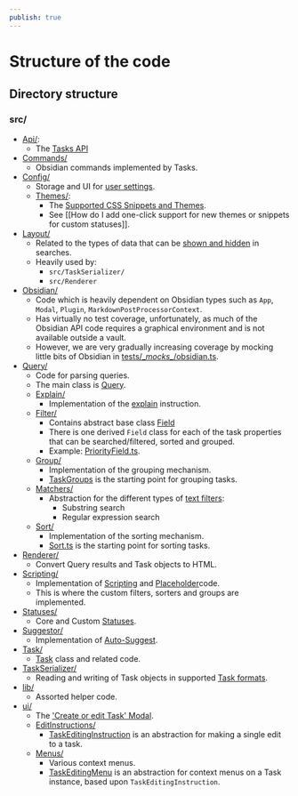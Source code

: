 ```yaml
---
publish: true
---
```


# Structure of the code

## Directory structure

### src/

- [Api/](https://github.com/obsidian-tasks-group/obsidian-tasks/tree/main/src/Api):
  - The [Tasks API](https://publish.obsidian.md/tasks/Advanced/Tasks+Api)
- [Commands/](https://github.com/obsidian-tasks-group/obsidian-tasks/tree/main/src/Commands)
  - Obsidian commands implemented by Tasks.
- [Config/](https://github.com/obsidian-tasks-group/obsidian-tasks/tree/main/src/Config)
  - Storage and UI for [user settings](https://publish.obsidian.md/tasks/Getting+Started/Settings).
  - [Themes/](https://github.com/obsidian-tasks-group/obsidian-tasks/tree/main/src/Config/Themes):
    - The [Supported CSS Snippets and Themes](https://publish.obsidian.md/tasks/Reference/Status+Collections/About+Status+Collections).
    - See [[How do I add one-click support for new themes or snippets for custom statuses]].
- [Layout/](https://github.com/obsidian-tasks-group/obsidian-tasks/tree/main/src/Layout)
  - Related to the types of data that can be [shown and hidden](https://publish.obsidian.md/tasks/Queries/Layout) in searches.
  - Heavily used by:
    - `src/TaskSerializer/`
    - `src/Renderer`
- [Obsidian/](https://github.com/obsidian-tasks-group/obsidian-tasks/tree/main/src/Obsidian)
  - Code which is heavily dependent on Obsidian types such as `App`, `Modal`, `Plugin`, `MarkdownPostProcessorContext`.
  - Has virtually no test coverage, unfortunately, as much of the Obsidian API code requires a graphical environment and is not available outside a vault.
  - However, we are very gradually increasing coverage by mocking little bits of Obsidian in [tests/\__mocks\__/obsidian.ts](https://github.com/obsidian-tasks-group/obsidian-tasks/blob/main/tests/__mocks__/obsidian.ts).
- [Query/](https://github.com/obsidian-tasks-group/obsidian-tasks/tree/main/src/Query)
  - Code for parsing queries.
  - The main class is [Query](https://github.com/obsidian-tasks-group/obsidian-tasks/blob/main/src/Query/Query.ts).
  - [Explain/](https://github.com/obsidian-tasks-group/obsidian-tasks/tree/main/src/Query/Explain)
    - Implementation of the [explain](https://publish.obsidian.md/tasks/Queries/Explaining+Queries) instruction.
  - [Filter/](https://github.com/obsidian-tasks-group/obsidian-tasks/tree/main/src/Query/Filter)
    - Contains abstract base class [Field](https://github.com/obsidian-tasks-group/obsidian-tasks/blob/main/src/Query/Filter/Field.ts)
    - There is one derived `Field` class for each of the task properties that can be searched/filtered, sorted and grouped.
    - Example: [PriorityField.ts](https://github.com/obsidian-tasks-group/obsidian-tasks/blob/main/src/Query/Filter/PriorityField.ts).
  - [Group/](https://github.com/obsidian-tasks-group/obsidian-tasks/tree/main/src/Query/Group)
    - Implementation of the grouping mechanism.
    - [TaskGroups](https://github.com/obsidian-tasks-group/obsidian-tasks/blob/main/src/Query/Group/TaskGroups.ts) is the starting point for grouping tasks.
  - [Matchers/](https://github.com/obsidian-tasks-group/obsidian-tasks/tree/main/src/Query/Matchers)
    - Abstraction for the different types of [text filters](https://publish.obsidian.md/tasks/Queries/Filters#Text%20filters):
      - Substring search
      - Regular expression search
  - [Sort/](https://github.com/obsidian-tasks-group/obsidian-tasks/tree/main/src/Query/Sort)
    - Implementation of the sorting mechanism.
    - [Sort.ts](https://github.com/obsidian-tasks-group/obsidian-tasks/blob/main/src/Query/Sort/Sort.ts) is the starting point for sorting tasks.
- [Renderer/](https://github.com/obsidian-tasks-group/obsidian-tasks/tree/main/src/Renderer)
  - Convert Query results and Task objects to HTML.
- [Scripting/](https://github.com/obsidian-tasks-group/obsidian-tasks/tree/main/src/Scripting)
  - Implementation of [Scripting](https://publish.obsidian.md/tasks/Scripting/About+Scripting) and [Placeholder](https://publish.obsidian.md/tasks/Scripting/Placeholders)code.
  - This is where the custom filters, sorters and groups are implemented.
- [Statuses/](https://github.com/obsidian-tasks-group/obsidian-tasks/tree/main/src/Statuses)
  - Core and Custom [Statuses](https://publish.obsidian.md/tasks/Getting+Started/Statuses).
- [Suggestor/](https://github.com/obsidian-tasks-group/obsidian-tasks/tree/main/src/Suggestor)
  - Implementation of [Auto-Suggest](https://publish.obsidian.md/tasks/Editing/Auto-Suggest).
- [Task/](https://github.com/obsidian-tasks-group/obsidian-tasks/tree/main/src/Task)
  - [Task](https://github.com/obsidian-tasks-group/obsidian-tasks/blob/main/src/Task/Task.ts) class and related code.
- [TaskSerializer/](https://github.com/obsidian-tasks-group/obsidian-tasks/tree/main/src/TaskSerializer)
  - Reading and writing of Task objects in supported [Task formats](https://publish.obsidian.md/tasks/Reference/Task+Formats/About+Task+Formats).
- [lib/](https://github.com/obsidian-tasks-group/obsidian-tasks/tree/main/src/lib)
  - Assorted helper code.
- [ui/](https://github.com/obsidian-tasks-group/obsidian-tasks/tree/main/src/ui)
  - The ['Create or edit Task' Modal](https://publish.obsidian.md/tasks/Editing/Create+or+edit+Task).
  - [EditInstructions/](https://github.com/obsidian-tasks-group/obsidian-tasks/tree/main/src/ui/EditInstructions)
    - [TaskEditingInstruction](https://github.com/obsidian-tasks-group/obsidian-tasks/blob/main/src/ui/EditInstructions/TaskEditingInstruction.ts) is an abstraction for making a single edit to a task.
  - [Menus/](https://github.com/obsidian-tasks-group/obsidian-tasks/tree/main/src/ui/Menus)
    - Various context menus.
    - [TaskEditingMenu](https://github.com/obsidian-tasks-group/obsidian-tasks/blob/main/src/ui/Menus/TaskEditingMenu.ts) is an abstraction for context menus on a Task instance, based upon `TaskEditingInstruction`.
